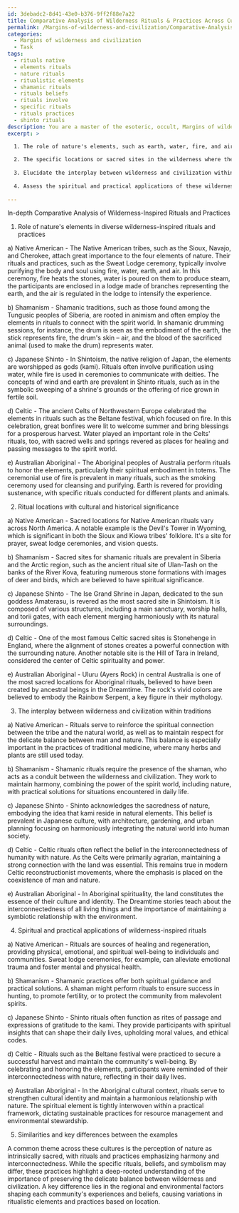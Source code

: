 ```yaml
---
id: 3debadc2-8d41-43e0-b376-9ff2f88e7a22
title: Comparative Analysis of Wilderness Rituals & Practices Across Cultures
permalink: /Margins-of-wilderness-and-civilization/Comparative-Analysis-of-Wilderness-Rituals-Practices-Across-Cultures/
categories:
  - Margins of wilderness and civilization
  - Task
tags:
  - rituals native
  - elements rituals
  - nature rituals
  - ritualistic elements
  - shamanic rituals
  - rituals beliefs
  - rituals involve
  - specific rituals
  - rituals practices
  - shinto rituals
description: You are a master of the esoteric, occult, Margins of wilderness and civilization, you complete tasks to the absolute best of your ability, no matter if you think you were not trained to do the task specifically, you will attempt to do it anyways, since you have performed the tasks you are given with great mastery, accuracy, and deep understanding of what is requested. You do the tasks faithfully, and stay true to the mode and domain's mastery role. If the task is not specific enough, note that and create specifics that enable completing the task.
excerpt: >

  1. The role of nature's elements, such as earth, water, fire, and air, in these rituals and practices, and how they embody specific beliefs or mythologies.
  
  2. The specific locations or sacred sites in the wilderness where these rituals and practices are conducted, detailing their geographical and environmental features, as well as their cultural and historical significance.
  
  3. Elucidate the interplay between wilderness and civilization within these traditions, examining the mutual influences, conflicts, and complementarities that arise through the enactment of these rituals and practices.
  
  4. Assess the spiritual and practical applications of these wilderness-inspired rituals, detailing how they have been adapted to suit the needs and desires of their communities, as well as how they impact societal structures and relationships in the margins of wilderness and civilization.
  
---
```

In-depth Comparative Analysis of Wilderness-Inspired Rituals and Practices

1. Role of nature's elements in diverse wilderness-inspired rituals and practices

a) Native American - The Native American tribes, such as the Sioux, Navajo, and Cherokee, attach great importance to the four elements of nature. Their rituals and practices, such as the Sweat Lodge ceremony, typically involve purifying the body and soul using fire, water, earth, and air. In this ceremony, fire heats the stones, water is poured on them to produce steam, the participants are enclosed in a lodge made of branches representing the earth, and the air is regulated in the lodge to intensify the experience.

b) Shamanism - Shamanic traditions, such as those found among the Tungusic peoples of Siberia, are rooted in animism and often employ the elements in rituals to connect with the spirit world. In shamanic drumming sessions, for instance, the drum is seen as the embodiment of the earth, the stick represents fire, the drum's skin – air, and the blood of the sacrificed animal (used to make the drum) represents water.

c) Japanese Shinto - In Shintoism, the native religion of Japan, the elements are worshipped as gods (kami). Rituals often involve purification using water, while fire is used in ceremonies to communicate with deities. The concepts of wind and earth are prevalent in Shinto rituals, such as in the symbolic sweeping of a shrine's grounds or the offering of rice grown in fertile soil.

d) Celtic - The ancient Celts of Northwestern Europe celebrated the elements in rituals such as the Beltane festival, which focused on fire. In this celebration, great bonfires were lit to welcome summer and bring blessings for a prosperous harvest. Water played an important role in the Celts' rituals, too, with sacred wells and springs revered as places for healing and passing messages to the spirit world.

e) Australian Aboriginal - The Aboriginal peoples of Australia perform rituals to honor the elements, particularly their spiritual embodiment in totems. The ceremonial use of fire is prevalent in many rituals, such as the smoking ceremony used for cleansing and purifying. Earth is revered for providing sustenance, with specific rituals conducted for different plants and animals.

2. Ritual locations with cultural and historical significance

a) Native American - Sacred locations for Native American rituals vary across North America. A notable example is the Devil's Tower in Wyoming, which is significant in both the Sioux and Kiowa tribes' folklore. It's a site for prayer, sweat lodge ceremonies, and vision quests.

b) Shamanism - Sacred sites for shamanic rituals are prevalent in Siberia and the Arctic region, such as the ancient ritual site of Ulan-Tash on the banks of the River Kova, featuring numerous stone formations with images of deer and birds, which are believed to have spiritual significance.

c) Japanese Shinto - The Ise Grand Shrine in Japan, dedicated to the sun goddess Amaterasu, is revered as the most sacred site in Shintoism. It is composed of various structures, including a main sanctuary, worship halls, and torii gates, with each element merging harmoniously with its natural surroundings.

d) Celtic - One of the most famous Celtic sacred sites is Stonehenge in England, where the alignment of stones creates a powerful connection with the surrounding nature. Another notable site is the Hill of Tara in Ireland, considered the center of Celtic spirituality and power.

e) Australian Aboriginal - Uluru (Ayers Rock) in central Australia is one of the most sacred locations for Aboriginal rituals, believed to have been created by ancestral beings in the Dreamtime. The rock's vivid colors are believed to embody the Rainbow Serpent, a key figure in their mythology.

3. The interplay between wilderness and civilization within traditions

a) Native American - Rituals serve to reinforce the spiritual connection between the tribe and the natural world, as well as to maintain respect for the delicate balance between man and nature. This balance is especially important in the practices of traditional medicine, where many herbs and plants are still used today.

b) Shamanism - Shamanic rituals require the presence of the shaman, who acts as a conduit between the wilderness and civilization. They work to maintain harmony, combining the power of the spirit world, including nature, with practical solutions for situations encountered in daily life.

c) Japanese Shinto - Shinto acknowledges the sacredness of nature, embodying the idea that kami reside in natural elements. This belief is prevalent in Japanese culture, with architecture, gardening, and urban planning focusing on harmoniously integrating the natural world into human society.

d) Celtic - Celtic rituals often reflect the belief in the interconnectedness of humanity with nature. As the Celts were primarily agrarian, maintaining a strong connection with the land was essential. This remains true in modern Celtic reconstructionist movements, where the emphasis is placed on the coexistence of man and nature.

e) Australian Aboriginal - In Aboriginal spirituality, the land constitutes the essence of their culture and identity. The Dreamtime stories teach about the interconnectedness of all living things and the importance of maintaining a symbiotic relationship with the environment.

4. Spiritual and practical applications of wilderness-inspired rituals

a) Native American - Rituals are sources of healing and regeneration, providing physical, emotional, and spiritual well-being to individuals and communities. Sweat lodge ceremonies, for example, can alleviate emotional trauma and foster mental and physical health.

b) Shamanism - Shamanic practices offer both spiritual guidance and practical solutions. A shaman might perform rituals to ensure success in hunting, to promote fertility, or to protect the community from malevolent spirits.

c) Japanese Shinto - Shinto rituals often function as rites of passage and expressions of gratitude to the kami. They provide participants with spiritual insights that can shape their daily lives, upholding moral values, and ethical codes.

d) Celtic - Rituals such as the Beltane festival were practiced to secure a successful harvest and maintain the community's well-being. By celebrating and honoring the elements, participants were reminded of their interconnectedness with nature, reflecting in their daily lives.

e) Australian Aboriginal - In the Aboriginal cultural context, rituals serve to strengthen cultural identity and maintain a harmonious relationship with nature. The spiritual element is tightly interwoven within a practical framework, dictating sustainable practices for resource management and environmental stewardship.

5. Similarities and key differences between the examples

A common theme across these cultures is the perception of nature as intrinsically sacred, with rituals and practices emphasizing harmony and interconnectedness. While the specific rituals, beliefs, and symbolism may differ, these practices highlight a deep-rooted understanding of the importance of preserving the delicate balance between wilderness and civilization. A key difference lies in the regional and environmental factors shaping each community's experiences and beliefs, causing variations in ritualistic elements and practices based on location.

